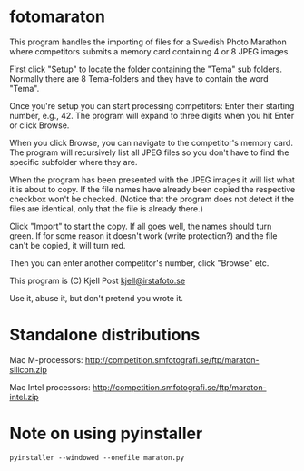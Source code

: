 # fotomaraton
This program handles the importing of files for a Swedish Photo Marathon where
competitors submits a memory card containing 4 or 8 JPEG images.

First click "Setup" to locate the folder containing the "Tema" sub folders.
Normally there are 8 Tema-folders and they have to contain the word "Tema".

Once you're setup you can start processing competitors:
Enter their starting number, e.g., 42.  The program will expand to three digits
when you hit Enter or click Browse.

When you click Browse, you can navigate to the competitor's memory card.
The program will recursively list all JPEG files so you don't have to
find the specific subfolder where they are.

When the program has been presented with the JPEG images it will list
what it is about to copy.  If the file names have already been copied
the respective checkbox won't be checked.  (Notice that the program
does not detect if the files are identical, only that the file is already
there.)

Click "Import" to start the copy.  If all goes well, the names should turn
green.  If for some reason it doesn't work (write protection?) and the file
can't be copied, it will turn red.

Then you can enter another competitor's number, click "Browse" etc.

This program is (C) Kjell Post kjell@irstafoto.se

Use it, abuse it, but don't pretend you wrote it.

# Standalone distributions

Mac M-processors: http://competition.smfotografi.se/ftp/maraton-silicon.zip

Mac Intel processors: http://competition.smfotografi.se/ftp/maraton-intel.zip

# Note on using pyinstaller

``
pyinstaller --windowed --onefile maraton.py
``
